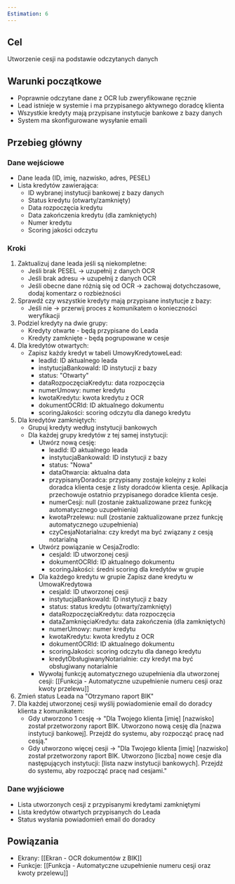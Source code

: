 ```yaml
---
Estimation: 6
---
```


## Cel

Utworzenie cesji na podstawie odczytanych danych

## Warunki początkowe

- Poprawnie odczytane dane z OCR lub zweryfikowane ręcznie
- Lead istnieje w systemie i ma przypisanego aktywnego doradcę klienta
- Wszystkie kredyty mają przypisane instytucje bankowe z bazy danych
- System ma skonfigurowane wysyłanie emaili

## Przebieg główny

### Dane wejściowe

- Dane leada (ID, imię, nazwisko, adres, PESEL)
- Lista kredytów zawierająca:
  - ID wybranej instytucji bankowej z bazy danych
  - Status kredytu (otwarty/zamknięty)
  - Data rozpoczęcia kredytu
  - Data zakończenia kredytu (dla zamkniętych)
  - Numer kredytu
  - Scoring jakości odczytu

### Kroki

1. Zaktualizuj dane leada jeśli są niekompletne:
   - Jeśli brak PESEL → uzupełnij z danych OCR
   - Jeśli brak adresu → uzupełnij z danych OCR
   - Jeśli obecne dane różnią się od OCR → zachowaj dotychczasowe, dodaj komentarz o rozbieżności
2. Sprawdź czy wszystkie kredyty mają przypisane instytucje z bazy:
   - Jeśli nie → przerwij proces z komunikatem o konieczności weryfikacji
3. Podziel kredyty na dwie grupy:
   - Kredyty otwarte - będą przypisane do Leada
   - Kredyty zamknięte - będą pogrupowane w cesje
4. Dla kredytów otwartych:
   - Zapisz każdy kredyt w tabeli UmowyKredytoweLead:
     - leadId: ID aktualnego leada
     - instytucjaBankowaId: ID instytucji z bazy
     - status: "Otwarty"
     - dataRozpoczęciaKredytu: data rozpoczęcia
     - numerUmowy: numer kredytu
     - kwotaKredytu: kwota kredytu z OCR
     - dokumentOCRId: ID aktualnego dokumentu
     - scoringJakości: scoring odczytu dla danego kredytu
5. Dla kredytów zamkniętych:
   - Grupuj kredyty według instytucji bankowych
   - Dla każdej grupy kredytów z tej samej instytucji:
     - Utwórz nową cesję:
       - leadId: ID aktualnego leada
       - instytucjaBankowaId: ID instytucji z bazy
       - status: "Nowa"
       - dataOtwarcia: aktualna data
       - przypisanyDoradca: przypisany zostaje kolejny z kolei doradca klienta cesje z listy doradców klienta cesje. Aplikacja przechowuje ostatnio przypisanego doradce klienta cesje.
       - numerCesji: null (zostanie zaktualizowane przez funkcję automatycznego uzupełnienia)
       - kwotaPrzelewu: null (zostanie zaktualizowane przez funkcję automatycznego uzupełnienia)
       - czyCesjaNotarialna: czy kredyt ma być związany z cesją notarialną
     - Utwórz powiązanie w CesjaZrodlo:
       - cesjaId: ID utworzonej cesji
       - dokumentOCRId: ID aktualnego dokumentu
       - scoringJakości: średni scoring dla kredytów w grupie
     - Dla każdego kredytu w grupie Zapisz dane kredytu w UmowaKredytowa
        - cesjaId: ID utworzonej cesji
        - instytucjaBankowaId: ID instytucji z bazy
        - status: status kredytu (otwarty/zamknięty)
        - dataRozpoczęciaKredytu: data rozpoczęcia
        - dataZamknięciaKredytu: data zakończenia (dla zamkniętych)
        - numerUmowy: numer kredytu
        - kwotaKredytu: kwota kredytu z OCR
        - dokumentOCRId: ID aktualnego dokumentu
        - scoringJakości: scoring odczytu dla danego kredytu
        - kredytObsługiwanyNotarialnie: czy kredyt ma być obsługiwany notarialnie
     - Wywołaj funkcję automatycznego uzupełnienia dla utworzonej cesji:
       [[Funkcja - Automatyczne uzupełnienie numeru cesji oraz kwoty przelewu]]
6. Zmień status Leada na "Otrzymano raport BIK"
7. Dla każdej utworzonej cesji wyślij powiadomienie email do doradcy klienta z komunikatem:
   - Gdy utworzono 1 cesję → "Dla Twojego klienta [imię] [nazwisko] został przetworzony raport BIK. Utworzono nową cesję dla [nazwa instytucji bankowej]. Przejdź do systemu, aby rozpocząć pracę nad cesją."
   - Gdy utworzono więcej cesji → "Dla Twojego klienta [imię] [nazwisko] został przetworzony raport BIK. Utworzono [liczba] nowe cesje dla następujących instytucji: [lista nazw instytucji bankowych]. Przejdź do systemu, aby rozpocząć pracę nad cesjami."

### Dane wyjściowe

- Lista utworzonych cesji z przypisanymi kredytami zamkniętymi
- Lista kredytów otwartych przypisanych do Leada
- Status wysłania powiadomień email do doradcy

## Powiązania

- Ekrany: [[Ekran - OCR dokumentów z BIK]]
- Funkcje: [[Funkcja - Automatyczne uzupełnienie numeru cesji oraz kwoty przelewu]]
